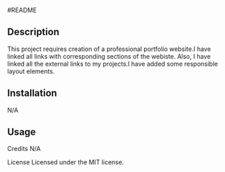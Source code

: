 #README

## Description
This project requires creation of a professional portfolio website.I have linked all links with corresponding sections of the webiste. Also, I have linked all the external links to my projects.I have added some responsible layout elements.


## Installation
N/A

## Usage


Credits
N/A

License
Licensed under the MIT license.

